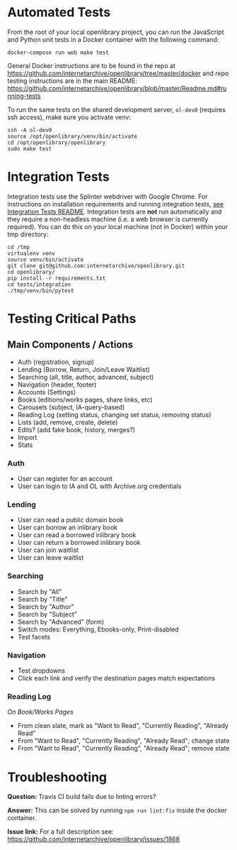 # Automated Tests

From the root of your local openlibrary project, you can run the JavaScript and Python unit tests in a Docker container with the following command:

    docker-compose run web make test 

General Docker instructions are to be found in the repo at https://github.com/internetarchive/openlibrary/tree/master/docker and repo testing instructions are in the main README: https://github.com/internetarchive/openlibrary/blob/master/Readme.md#running-tests

To run the same tests on the shared development server, `ol-dev0` (requires ssh access), make sure you activate venv:

```
ssh -A ol-dev0
source /opt/openlibrary/venv/bin/activate 
cd /opt/openlibrary/openlibrary
sudo make test
```

# Integration Tests

Integration tests use the Splinter webdriver with Google Chrome. For instructions on installation requirements and running integration tests, [see Integration Tests README](/internetarchive/openlibrary/blob/master/tests/integration/README.md). Integration tests are **not** run automatically and they require a non-headless machine (i.e. a web browser is currently required). You can do this on your local machine (not in Docker) within your tmp directory:

```
cd /tmp
virtualenv venv
source venv/bin/activate
git clone git@github.com:internetarchive/openlibrary.git
cd openlibrary/
pip install -r requirements.txt
cd tests/integration
./tmp/venv/bin/pytest
```

# Testing Critical Paths

## Main Components / Actions

- Auth (registration, signup)
- Lending (Borrow, Return, Join/Leave Waitlist)
- Searching (all, title, author, advanced, subject)
- Navigation (header, footer)
- Accounts (Settings)
- Books (editions/works pages, share links, etc)
- Carousels (subject, IA-query-based)
- Reading Log (setting status, changing set status, removing status)
- Lists (add, remove, create, delete)
- Edits? (add fake book, history, merges?)
- Import
- Stats

### Auth

- User can register for an account
- User can login to IA and OL with Archive.org credentials

### Lending

- User can read a public domain book
- User can borrow an inlibrary book
- User can read a borrowed inlibrary book
- User can return a borrowed inlibrary book
- User can join waitlist
- User can leave waitlist

### Searching

- Search by "All"
- Search by "Title"
- Search by "Author"
- Search by "Subject"
- Search by "Advanced" (form)
- Switch modes: Everything, Ebooks-only, Print-disabled
- Test facets

### Navigation

- Test dropdowns
- Click each link and verify the destination pages match expectations

### Reading Log

*On Book/Works Pages*

- From clean slate, mark as "Want to Read", "Currently Reading", "Already Read"
- From "Want to Read", "Currently Reading", "Already Read"; change state
- From "Want to Read", "Currently Reading", "Already Read"; remove state

# Troubleshooting

**Question:** Travis CI build fails due to linting errors?

**Answer:** This can be solved by running `npm run lint:fix` inside the docker container.

**Issue link:** For a full description see: https://github.com/internetarchive/openlibrary/issues/1868